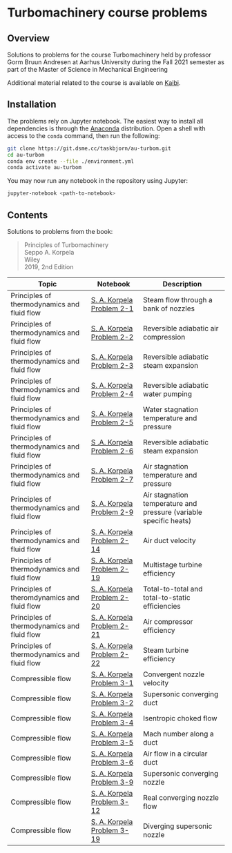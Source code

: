# Turbomachinery course problems

## Overview

Solutions to problems for the course Turbomachinery held by professor Gorm Bruun Andresen at Aarhus University during the Fall 2021 semester as part of the Master of Science in Mechanical Engineering

Additional material related to the course is available on [Kaibi](https://wiki.dsme.cc/engineering/turbomachinery).

## Installation

The problems rely on Jupyter notebook. The easiest way to install all dependencies is through the [Anaconda](https://www.anaconda.com) distribution. Open a shell with access to the `conda` command, then run the following:

```bash
git clone https://git.dsme.cc/taskbjorn/au-turbom.git
cd au-turbom
conda env create --file ./environment.yml
conda activate au-turbom
```

You may now run any notebook in the repository using Jupyter:

```bash
jupyter-notebook <path-to-notebook>
```

## Contents

Solutions to problems from the book:

> Principles of Turbomachinery  
> Seppo A. Korpela  
> Wiley  
> 2019, 2nd Edition

| Topic | Notebook | Description |
| --- | --- | --- |
| Principles of thermodynamics and fluid flow | [S. A. Korpela Problem 2-1](01_introduction/korpela_2-01.ipynb) | Steam flow through a bank of nozzles |
| Principles of thermodynamics and fluid flow | [S. A. Korpela Problem 2-2](01_introduction/korpela_2-02.ipynb) | Reversible adiabatic air compression |
| Principles of thermodynamics and fluid flow | [S. A. Korpela Problem 2-3](01_introduction/korpela_2-03.ipynb) | Reversible adiabatic steam expansion |
| Principles of thermodynamics and fluid flow | [S. A. Korpela Problem 2-4](01_introduction/korpela_2-04.ipynb) | Reversible adiabatic water pumping |
| Principles of thermodynamics and fluid flow | [S. A. Korpela Problem 2-5](01_introduction/korpela_2-05.ipynb) | Water stagnation temperature and pressure |
| Principles of thermodynamics and fluid flow | [S .A. Korpela Problem 2-6](01_introduction/korpela_2-06.ipynb) | Reversible adiabatic steam expansion |
| Principles of thermodynamics and fluid flow | [S. A. Korpela Problem 2-7](01_introduction/korpela_2-07.ipynb) | Air stagnation temperature and pressure |
| Principles of thermodynamics and fluid flow | [S. A. Korpela Problem 2-9](01_introduction/korpela_2-08.ipynb) | Air stagnation temperature and pressure (variable specific heats) |
| Principles of thermodynamics and fluid flow | [S. A. Korpela Problem 2-14](01_introduction/korpela_2-14.ipynb) | Air duct velocity |
| Principles of thermodynamics and fluid flow | [S. A. Korpela Problem 2-19](01_introduction/korpela_2-19.ipynb) | Multistage turbine efficiency |
| Principles of theromdynamics and fluid flow | [S. A. Korpela Problem 2-20](01_introduction/korpela_2-20.ipynb) | Total-to-total and total-to-static efficiencies |
| Principles of thermodynamics and fluid flow | [S. A. Korpela Problem 2-21](01_introduction/korpela_2-21.ipynb) | Air compressor efficiency |
| Principles of thermodynamics and fluid flow | [S. A. Korpela Problem 2-22](01_introduction/korpela_2-22.ipynb) | Steam turbine efficiency |
| Compressible flow | [S. A. Korpela Problem 3-1](02_compressible_flow/korpela_3-01.ipynb) | Convergent nozzle velocity |
| Compressible flow | [S. A. Korpela Problem 3-2](02_compressible_flow/korpela_3-02.ipynb) | Supersonic converging duct |
| Compressible flow | [S. A. Korpela Problem 3-4](02_compressible_flow/korpela_3-04.ipynb) | Isentropic choked flow |
| Compressible flow | [S. A. Korpela Problem 3-5](02_compressible_flow/korpela_3-05.ipynb) | Mach number along a duct |
| Compressible flow | [S. A. Korpela Problem 3-6](02_compressible_flow/korpela_3-06.ipynb) | Air flow in a circular duct |
| Compressible flow | [S. A. Korpela Problem 3-9](02_compressible_flow/korpela_3-09.ipynb) | Supersonic converging nozzle |
| Compressible flow | [S. A. Korpela Problem 3-12](02_compressible_flow/korpela_3-12.ipynb) | Real converging nozzle flow |
| Compressible flow | [S. A. Korpela Problem 3-19](02_compressible_flow/korpela_3-19.ipynb) | Diverging supersonic nozzle |
